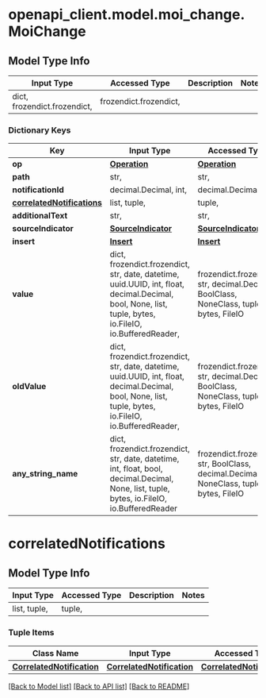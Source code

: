 # openapi_client.model.moi_change.MoiChange

## Model Type Info
Input Type | Accessed Type | Description | Notes
------------ | ------------- | ------------- | -------------
dict, frozendict.frozendict,  | frozendict.frozendict,  |  | 

### Dictionary Keys
Key | Input Type | Accessed Type | Description | Notes
------------ | ------------- | ------------- | ------------- | -------------
**op** | [**Operation**](Operation.md) | [**Operation**](Operation.md) |  | 
**path** | str,  | str,  |  | 
**notificationId** | decimal.Decimal, int,  | decimal.Decimal,  |  | 
**[correlatedNotifications](#correlatedNotifications)** | list, tuple,  | tuple,  |  | [optional] 
**additionalText** | str,  | str,  |  | [optional] 
**sourceIndicator** | [**SourceIndicator**](SourceIndicator.md) | [**SourceIndicator**](SourceIndicator.md) |  | [optional] 
**insert** | [**Insert**](Insert.md) | [**Insert**](Insert.md) |  | [optional] 
**value** | dict, frozendict.frozendict, str, date, datetime, uuid.UUID, int, float, decimal.Decimal, bool, None, list, tuple, bytes, io.FileIO, io.BufferedReader,  | frozendict.frozendict, str, decimal.Decimal, BoolClass, NoneClass, tuple, bytes, FileIO |  | [optional] 
**oldValue** | dict, frozendict.frozendict, str, date, datetime, uuid.UUID, int, float, decimal.Decimal, bool, None, list, tuple, bytes, io.FileIO, io.BufferedReader,  | frozendict.frozendict, str, decimal.Decimal, BoolClass, NoneClass, tuple, bytes, FileIO |  | [optional] 
**any_string_name** | dict, frozendict.frozendict, str, date, datetime, int, float, bool, decimal.Decimal, None, list, tuple, bytes, io.FileIO, io.BufferedReader | frozendict.frozendict, str, BoolClass, decimal.Decimal, NoneClass, tuple, bytes, FileIO | any string name can be used but the value must be the correct type | [optional]

# correlatedNotifications

## Model Type Info
Input Type | Accessed Type | Description | Notes
------------ | ------------- | ------------- | -------------
list, tuple,  | tuple,  |  | 

### Tuple Items
Class Name | Input Type | Accessed Type | Description | Notes
------------- | ------------- | ------------- | ------------- | -------------
[**CorrelatedNotification**](CorrelatedNotification.md) | [**CorrelatedNotification**](CorrelatedNotification.md) | [**CorrelatedNotification**](CorrelatedNotification.md) |  | 

[[Back to Model list]](../../README.md#documentation-for-models) [[Back to API list]](../../README.md#documentation-for-api-endpoints) [[Back to README]](../../README.md)

